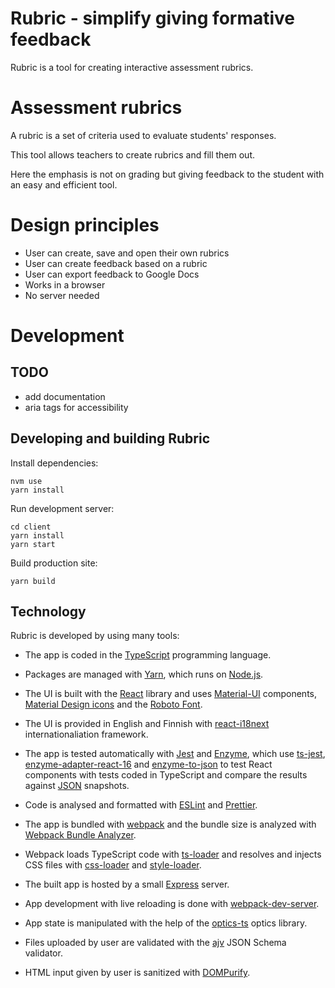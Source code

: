 # Rubric - simplify giving formative feedback

Rubric is a tool for creating interactive assessment rubrics.

# Assessment rubrics

A rubric is a set of criteria used to evaluate students' responses.

This tool allows teachers to create rubrics and fill them out.

Here the emphasis is not on grading but giving feedback to the student with
an easy and efficient tool.

# Design principles
 
- User can create, save and open their own rubrics
- User can create feedback based on a rubric
- User can export feedback to Google Docs
- Works in a browser
- No server needed

# Development

## TODO

- add documentation
- aria tags for accessibility

## Developing and building Rubric

Install dependencies:

```
nvm use
yarn install
```

Run development server:

```
cd client
yarn install
yarn start
```

Build production site:

```
yarn build
```

## Technology

Rubric is developed by using many tools:

- The app is coded in the [TypeScript](https://www.typescriptlang.org/) programming language.

- Packages are managed with [Yarn](https://yarnpkg.com/), which runs on [Node.js](https://nodejs.org/).

- The UI is built with the [React](https://reactjs.org/) library and uses 
  [Material-UI](https://material-ui.com/) components, 
  [Material Design icons](https://google.github.io/material-design-icons/) and the
  [Roboto Font](https://github.com/googlefonts/roboto).

- The UI is provided in English and Finnish with [react-i18next](https://react.i18next.com/)
  internationaliation framework.

- The app is tested automatically with [Jest](https://jestjs.io/) and [Enzyme](https://github.com/enzymejs/enzyme), 
  which use [ts-jest](https://github.com/kulshekhar/ts-jest), 
  [enzyme-adapter-react-16](https://enzymejs.github.io/enzyme/) and
  [enzyme-to-json](https://github.com/adriantoine/enzyme-to-json) to test React components with tests coded in 
  TypeScript and compare the results against [JSON](https://www.json.org/) snapshots. 

- Code is analysed and formatted with [ESLint](https://eslint.org/) and [Prettier](https://prettier.io/).   

- The app is bundled with [webpack](https://webpack.js.org/) 
  and the bundle size is analyzed with 
  [Webpack Bundle Analyzer](https://github.com/webpack-contrib/webpack-bundle-analyzer).
  
- Webpack loads TypeScript code with [ts-loader](https://github.com/TypeStrong/ts-loader) and resolves and injects CSS 
  files with [css-loader](https://webpack.js.org/loaders/css-loader/) and 
  [style-loader](https://webpack.js.org/loaders/style-loader/).

- The built app is hosted by a small [Express](https://expressjs.com/) server.

- App development with live reloading is done with 
  [webpack-dev-server](https://webpack.js.org/configuration/dev-server/).

- App state is manipulated with the help of the [optics-ts](https://github.com/akheron/optics-ts) optics library.

- Files uploaded by user are validated with the [ajv](https://github.com/ajv-validator/ajv) JSON Schema validator. 

- HTML input given by user is sanitized with [DOMPurify](https://github.com/cure53/DOMPurify).